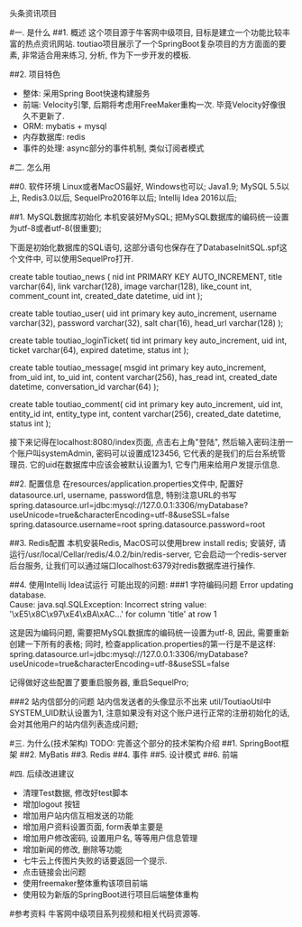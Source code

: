 头条资讯项目

#一. 是什么
##1. 概述
这个项目源于牛客网中级项目, 目标是建立一个功能比较丰富的热点资讯网站.
toutiao项目展示了一个SpringBoot复杂项目的方方面面的要素, 非常适合用来练习, 分析, 作为下一步开发的模板.

##2. 项目特色
- 整体: 采用Spring Boot快速构建服务
- 前端: Velocity引擎, 后期将考虑用FreeMaker重构一次. 毕竟Velocity好像很久不更新了.
- ORM: mybatis + mysql 
- 内存数据库: redis
- 事件的处理: async部分的事件机制, 类似订阅者模式

#二. 怎么用

##0. 软件环境
Linux或者MacOS最好, Windows也可以;
Java1.9;
MySQL 5.5以上, Redis3.0以后, SequelPro2016年以后;
Intellij Idea 2016以后;

##1. MySQL数据库初始化
本机安装好MySQL;
把MySQL数据库的编码统一设置为utf-8或者utf-8(很重要);

下面是初始化数据库的SQL语句, 这部分语句也保存在了DatabaseInitSQL.spf这个文件中, 可以使用SequelPro打开.

create table toutiao_news (
    nid int PRIMARY KEY AUTO_INCREMENT, 
    title varchar(64), 
    link varchar(128), 
    image varchar(128), 
    like_count int, 
    comment_count int, 
    created_date datetime, 
    uid int
);

create table toutiao_user(
    uid int primary key auto_increment, 
    username varchar(32), 
    password varchar(32), 
    salt char(16), 
    head_url varchar(128)
);

create table toutiao_loginTicket(
    tid int primary key auto_increment, 
    uid int, 
    ticket varchar(64), 
    expired datetime, 
    status int
);

create table toutiao_message(
	msgid int primary key auto_increment,
    from_uid int, 
    to_uid int, 
    content varchar(256), 
    has_read int, 
    created_date datetime, 
    conversation_id varchar(64)
);

create table toutiao_comment(
    cid int primary key auto_increment,
    uid int, 
    entity_id int, 
    entity_type int, 
    content varchar(256), 
    created_date datetime, 
    status int
);

接下来记得在localhost:8080/index页面, 点击右上角"登陆", 然后输入密码注册一个账户叫systemAdmin, 密码可以设置成123456, 它代表的是我们的后台系统管理员. 它的uid在数据库中应该会被默认设置为1, 它专门用来给用户发提示信息.

##2. 配置信息
在resources/application.properties文件中, 配置好datasource.url, username, password信息, 特别注意URL的书写
spring.datasource.url=jdbc:mysql://127.0.0.1:3306/myDatabase?useUnicode=true&characterEncoding=utf-8&useSSL=false
spring.datasource.username=root
spring.datasource.password=root

##3. Redis配置
本机安装Redis, MacOS可以使用brew install redis;
安装好, 请运行/usr/local/Cellar/redis/4.0.2/bin/redis-server, 它会启动一个redis-server后台服务, 让我们可以通过端口localhost:6379对redis数据库进行操作.

##4. 使用Intellij Idea试运行
可能出现的问题:
###1 字符编码问题
Error updating database.  
Cause: java.sql.SQLException: Incorrect string value: '\xE5\x8C\x97\xE4\xBA\xAC...' 
for column 'title' at row 1

这是因为编码问题, 需要把MySQL数据库的编码统一设置为utf-8, 因此, 需要重新创建一下所有的表格;
同时, 检查application.properties的第一行是不是这样:
spring.datasource.url=jdbc:mysql://127.0.0.1:3306/myDatabase?useUnicode=true&characterEncoding=utf-8&useSSL=false

记得做好这些配置了要重启服务器, 重启SequelPro;

###2 站内信部分的问题
站内信发送者的头像显示不出来
util/ToutiaoUtil中SYSTEM_UID默认设置为1, 注意如果没有对这个账户进行正常的注册初始化的话, 会对其他用户的站内信列表造成问题;

#三. 为什么(技术架构)
TODO: 完善这个部分的技术架构介绍
##1. SpringBoot框架
##2. MyBatis
##3. Redis
##4. 事件
##5. 设计模式
##6. 前端

#四. 后续改进建议
- 清理Test数据, 修改好test脚本
- 增加logout 按钮
- 增加用户站内信互相发送的功能
- 增加用户资料设置页面, form表单主要是
- 增加用户修改密码, 设置用户名, 等等用户信息管理
- 增加新闻的修改, 删除等功能
- 七牛云上传图片失败的话要返回一个提示.
- 点击链接会出问题
- 使用freemaker整体重构该项目前端
- 使用较为新版的SpringBoot进行项目后端整体重构

#参考资料
牛客网中级项目系列视频和相关代码资源等.